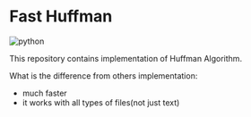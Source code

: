 # Fast Huffman

![python](https://warehouse-camo.cmh1.psfhosted.org/b1f8686a7470ad25dbdffd40888e6d2fa70b7699/68747470733a2f2f736869656c64732e6d69746d70726f78792e6f72672f707970692f707976657273696f6e732f6d69746d70726f78792e737667)

This repository contains implementation of Huffman Algorithm.

What is the difference from others implementation:
* much faster
* it works with all types of files(not just text)


